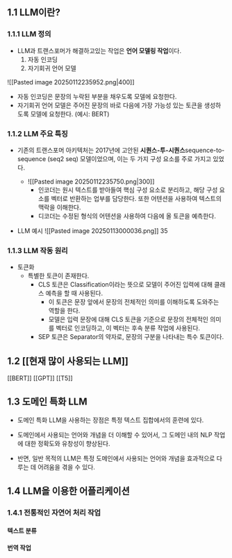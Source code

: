 ## 1.1 LLM이란?
### 1.1.1 LLM 정의
- LLM과 트랜스포머가 해결하고있는 작업은 **언어 모델링 작업**이다.
	1. 자동 인코딩
	2. 자기회귀 언어 모델

![[Pasted image 20250112235952.png|400]]

- 자동 인코딩은 문장의 누락된 부분을 채우도록 모델에 요청한다.
- 자기회귀 언어 모델은 주어진 문장의 바로 다음에 가장 가능성 있는 토큰을 생성하도록 모델에 요청한다. (예시: BERT)

### 1.1.2 LLM 주요 특징
- 기존의 트랜스포머 아키텍처는 2017년에 고안된 **시퀀스-투-시퀀스**sequence-to-sequence (seq2 seq) 모델이었으며, 이는 두 가지 구성 요소를 주로 가지고 있었다.
	- ![[Pasted image 20250112235750.png|300]]
		- 인코더는 원시 텍스트를 받아들여 핵심 구성 요소로 분리하고, 해당 구성 요소를 벡터로 반환하는 업부를 담당한다. 또한 어텐션을 사용하여 텍스트의 맥락을 이해한다.
		- 디코더는 수정된 형식의 어텐션을 사용하여 다음에 올 토큰을 예측한다.

- LLM 예시
![[Pasted image 20250113000036.png]]
35


### 1.1.3 LLM 작동 원리

- 토큰화
	- 특별한 토큰이 존재한다.
		- CLS 토큰은 Classification이라는 뜻으로 모델이 주어진 입력에 대해 클래스 예측을 할 때 사용된다.
			- 이 토큰은 문장 앞에서 문장의 전체적인 의미를 이해하도록 도와주는 역할을 한다.
			- 모델은 입력 문장에 대해 CLS 토큰을 기준으로 문장의 전체적인 의미를 벡터로 인코딩하고, 이 벡터는 후속 분류 작업에 사용된다.
		- SEP 토큰은 Separator의 약자로, 문장의 구분을 나타내는 특수 토큰이다.



## 1.2 [[현재 많이 사용되는 LLM]]
[[BERT]]
[[GPT]]
[[T5]]


## 1.3 도메인 특화 LLM
- 도메인 특화 LLM을 사용하는 장점은 특정 텍스트 집합에서의 훈련에 있다.
- 도메인에서 사용되는 언어와 개념을 더 이해할 수 있어서, 그 도메인 내의 NLP 작업에 대한 정확도와 유창성이 향상된다.

- 반면, 일반 목적의 LLM은 특정 도메인에서 사용되는 언어와 개념을 효과적으로 다루는 데 어려움을 겪을 수 있다.

## 1.4 LLM을 이용한 어플리케이션

### 1.4.1 전통적인 자연어 처리 작업

#### 텍스트 분류
#### 번역 작업

#